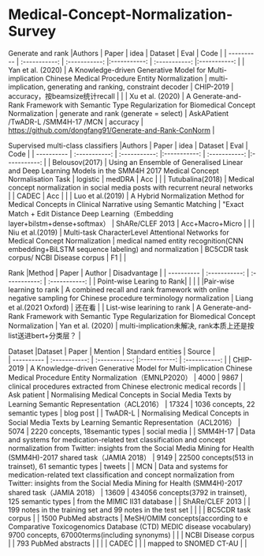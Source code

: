 # Medical-Concept-Normalization-Survey

Generate and rank
|Authors    | Paper     | idea     |  Dataset     |  Eval     |  Code     |
| ---------- | :-----------:  | :-----------: |:-----------:  | :-----------: |:-----------:  |
| Yan et al. (2020)     | A Knowledge-driven Generative Model for Multi-implication Chinese Medical Procedure Entity Normalization     | multi-implication, generating and ranking, constraint decoder    | CHIP-2019    | accuracy，按beamsize统计recall    |      |
| Xu et al. (2020)      | A Generate-and-Rank Framework with Semantic Type Regularization for Biomedical Concept Normalization     | generate and rank (generate = select)    | AskAPatient /TwADR-L /SMM4H-17 /MCN    | accuracy   | https://github.com/dongfang91/Generate-and-Rank-ConNorm     |

Supervised multi-class classifiers
|Authors    | Paper     | idea     |  Dataset     |  Eval     |  Code     |
| ---------- | :-----------:  | :-----------: |:-----------:  | :-----------: |:-----------:  |
| Belousov(2017)    | Using an Ensemble of Generalised Linear and Deep Learning Models in the SMM4H 2017 Medical Concept Normalisation Task     | logistic    | medDRA    | Acc   |      |
|   Tutubalina(2018)   | Medical concept normalization in social media posts with recurrent neural networks     |    | CADEC    | Acc    |      |
|  Luo et al.(2019)     | A Hybrid Normalization Method for Medical Concepts in Clinical Narrative using Semantic Matching     | "Exact Match + Edit Distance Deep Learning（Embedding layer+bilstm+dense+softmax）   | ShARe/CLEF 2013   | Acc+Macro+Micro  |     |
| Niu et al.(2019)    | Multi-task CharacterLevel Attentional Networks for Medical Concept Normalization     | medical named entity recognition(CNN embedding+BiLSTM sequence labeling) and normalization    | BC5CDR task corpus/ NCBI Disease corpus    | F1    |  |

Rank
|Method   | Paper     | Author     |  Disadvantage  |
| ---------- | :-----------:  | :-----------: | :-----------: |
| Point-wise Learing to Rank|   |   |   |
|Pair-wise learning to rank |   A combined recall and rank framework with online negative sampling for Chinese procedure terminology normalization |  Liang et al.(2021 Oxford) | 还在看 |
| List-wise learining to rank |  A Generate-and-Rank Framework with Semantic Type Regularization for Biomedical Concept Normalization        |  Yan et al. (2020)     |  multi-implication未解决, rank本质上还是按list送进bert+分类层？ |

Dataset
|Dataset    | Paper | Mention     | Standard entities     |  Source     |  
| ---------- | :-----------:  | :-----------: |:-----------:  | :-----------:  | 
| CHIP-2019   |    A Knowledge-driven Generative Model for Multi-implication Chinese Medical Procedure Entity Normalization（EMNLP2020）   |   4000   | 9867    | clinical procedures extracted from Chinese electronic medical records    |
| Ask patient   |   Normalising Medical Concepts in Social Media Texts by Learning Semantic Representation（ACL2016）    |  17324    | 1036 concepts, 22 semantic types    |  blog post     |
| TwADR-L   |   Normalising Medical Concepts in Social Media Texts by Learning Semantic Representation（ACL2016）    |    5074  | 2220 concepts, 18semantic types   | social media    |
| SMM4H-17   |  Data and systems for medication-related text classification and concept normalization from Twitter: insights from the Social Media Mining for Health (SMM4H)-2017 shared task（JAMIA 2018）     |   9149   | 22500 concepts(513 in trainset), 61 semantic types    |  tweets     |
| MCN  |   Data and systems for medication-related text classification and concept normalization from Twitter: insights from the Social Media Mining for Health (SMM4H)-2017 shared task（JAMIA 2018）    |  13609    | 434056 concepts(3792 in trainset), 125 semantic types    | from the MIMIC II31 database    |
| ShARe/CLEF 2013   |       |    199 notes in the training set and 99 notes in the test set   |    |     |
| BC5CDR task corpus   |       |  1500 PubMed abstracts     |  MeSH/OMIM concepts(according to e Comparative Toxicogenomics Database (CTD) MEDIC disease vocabulary) 9700 concepts, 67000terms(including synonyms)   |     |
| NCBI Disease corpus   |       |  793 PubMed abstracts   |    |     |
| CADEC   |       |      | mapped to SNOMED CT-AU    |     |

